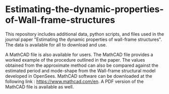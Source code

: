 # Estimating-the-dynamic-properties-of-Wall-frame-structures
This repository includes additional data, python scripts, and files used in the journal paper "Estimating the dynamic properties of wall-frame structures". The data is available for all to download and use.

A MathCAD file is also available for users. The MathCAD file provides a worked example of the procedure outlined in the paper. The values obtained from the approximate method can also be compared against the estimated period and mode-shape from the Wall-frame structural model developed in OpenSees. MathCAD software can be downloaded at the following link : https://www.mathcad.com/en. A PDF version of the MathCAD file is available as well. 


